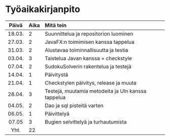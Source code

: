# Työaikakirjanpito

| Päivä | Aika | Mitä tein |
| :----:|:-----| :-----|
| 18.03. |  2   | Suunnittelua ja repositorion luominen |
| 27.03. |  2   | JavaFX:n toimimisen kanssa tappelua   |
|31.03.  |  2   | Alustavaa toiminnallisuutta ja testia |
|03.04.  |  3   | Taistelua Javan kanssa + checkstyle   |
| 07.04. | 2    | SudokuSolverin rakentelua ja testejä |
| 14.04. | 1    | Päivitystä   |
| 21.04. | 1    | Checkstylen päivitys, release ja muuta |
| 28.04. | 3    | Testejä, muutamia metodeita ja UIn kanssa tappelua |
| 04.05. | 2    | Dao ja sql pisteitä varten |
| 06.05. | 1    | Päivittelyä |
| 07.05  | 3    | Bugien selvittelyä ja turhautumista |
|Yht.    | 22 ||
